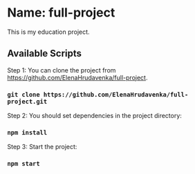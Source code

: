 # Name: full-project

This is my education project.

## Available Scripts

Step 1: You can clone the project from https://github.com/ElenaHrudavenka/full-project.

### `git clone https://github.com/ElenaHrudavenka/full-project.git`

Step 2: You should set dependencies in the project directory:

### `npm install`

Step 3: Start the project:

### `npm start`
